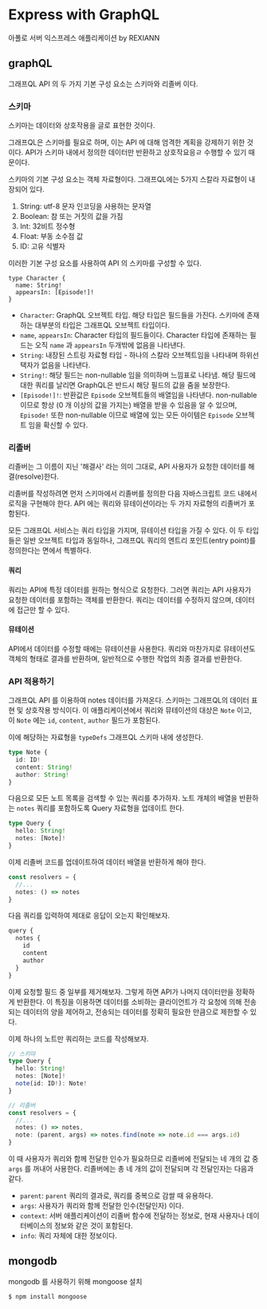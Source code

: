 # Express with GraphQL

아폴로 서버 익스프레스 애플리케이션 by REXIANN

## graphQL

그래프QL API 의 두 가지 기본 구성 요소는 스키마와 리졸버 이다.

### 스키마

스키마는 데이터와 상호작용을 글로 표현한 것이다.

그래프QL은 스키마를 필요로 하며, 이는 API 에 대해 엄격한 계획을 강제하기 위한 것이다.
API가 스키마 내에서 정의한 데이터만 반환하고 상호작요응ㄹ 수행할 수 있기 때문이다.

스키마의 기본 구성 요소는 객체 자료형이다. 그래프QL에는 5가지 스칼라 자료형이 내장되어 있다.

1. String: utf-8 문자 인코딩을 사용하는 문자열
2. Boolean: 참 또는 거짓의 값을 가짐
3. Int: 32비트 정수형
4. Float: 부동 소수점 값
5. ID: 고유 식별자

이러한 기본 구성 요소를 사용하여 API 의 스키마를 구성할 수 있다.

```gql
type Character {
  name: String!
  appearsIn: [Episode!]!
}
```

- `Character`: GraphQL 오브젝트 타입. 해당 타입은 필드들을 가진다. 스키마에 존재하는 대부분의 타입은 그래프QL 오브젝트 타입이다.
- `name`, `appearsIn`: Character 타입의 필드들이다. Character 타입에 존재하는 필드는 오직 `name` 과 `appearsIn` 두개밖에 없음을 나타낸다.
- `String`: 내장된 스트링 자료형 타입 - 하나의 스칼라 오브젝트임을 나타내며 하위선택자가 없음을 나타낸다.
- `String!`: 해당 필드는 non-nullable 임을 의미하며 느낌표로 나타냄. 해당 필드에 대한 쿼리를 날리면 GraphQL은 반드시 해당 필드의 값을 줌을 보장한다.
- `[Episode!]!`: 반환값은 `Episode` 오브젝트들의 배열임을 나타낸다. non-nullable이므로 항상 (0 개 이상의 값을 가지는) 배열을 받을 수 있음을 알 수 있으며, `Episode!` 또한 non-nullable 이므로 배열에 있는 모든 아이템은 `Episode` 오브젝트 임을 확신할 수 있다.

### 리졸버

리졸버는 그 이름이 지닌 '해결사' 라는 의미 그대로, API 사용자가 요청한 데이터를 해결(resolve)한다.

리졸버를 작성하려면 먼저 스키마에서 리졸버를 정의한 다음 자바스크립트 코드 내에서 로직을 구현해야 한다.
API 에는 쿼리와 뮤테이션이라는 두 가지 자료형의 리졸버가 포함된다.

모든 그래프QL 서비스는 쿼리 타입을 가지며, 뮤테이션 타입을 가질 수 있다. 이 두 타입들은 일반 오브젝트 타입과 동일하나,
그래프QL 쿼리의 엔트리 포인트(entry point)를 정의한다는 면에서 특별하다.

#### 쿼리

쿼리는 API에 특정 데이터를 원하는 형식으로 요청한다. 그러면 쿼리는 API 사용자가 요청한 데이터를 포함하는 객체를 반환한다.
쿼리는 데이터를 수정하지 않으며, 데이터에 접근만 할 수 있다.

#### 뮤테이션

API에서 데이터를 수정할 때에는 뮤테이션을 사용한다. 쿼리와 마찬가지로 뮤테이션도 객체의 형태로 결과를 반환하며,
일반적으로 수행한 작업의 최종 결과를 반환한다.

### API 적용하기

그래프QL API 를 이용하여 notes 데이터를 가져온다. 스키마는 그래프QL의 데이터 표현 및 상호작용 방식이다. 
이 애플리케이션에서 쿼리와 뮤테이션의 대상은 `Note` 이고, 이 `Note` 에는 `id`, `content`, `author` 필드가 포함된다.

이에 해당하는 자료형을 `typeDefs` 그래프QL  스키마 내에 생성한다.
```ts
type Note {
  id: ID!
  content: String!
  author: String!
}
```

다음으로 모든 노트 목록을 검색할 수 있는 쿼리를 추가하자. 노트 개체의 배열을 반환하는 `notes` 쿼리를 포함하도록 Query 자료형을 업데이트 한다.
```ts
type Query {
  hello: String!
  notes: [Note]!
}
```

이제 리졸버 코드를 업데이트하여 데이터 배열을 반환하게 해야 한다. 
```ts
const resolvers = {
  //...
  notes: () => notes
}
```

다음 쿼리를 입력하여 제대로 응답이 오는지 확인해보자.
```ts
query {
  notes {
    id
    content
    author
  }
}
```

이제 요청할 필드 중 일부를 제거해보자. 그렇게 하면 API가 나머지 데이터만을 정확하게 반환한다.
이 특징을 이용하면 데이터를 소비하는 클라이언트가 각 요청에 의해 전송되는 데이터의 양을 제어하고, 전송되는 데이터를 정확히 필요한 만큼으로 제한할 수 있다. 

이제 하나의 노트만 쿼리하는 코드를 작성해보자.

```ts
// 스키마
type Query {
  hello: String!
  notes: [Note]!
  note(id: ID!): Note!
}
```

```ts
// 리졸버
const resolvers = {
  //...
  notes: () => notes,
  note: (parent, args) => notes.find(note => note.id === args.id)
}
```

이 때 사용자가 쿼리와 함께 전달한 인수가 필요하므로 리졸버에 전달되는 네 개의 값 중 `args` 를 꺼내어 사용한다. 
리졸버에는 총 네 개의 값이 전달되며 각 전달인자는 다음과 같다.

* `parent`: `parent` 쿼리의 결과로, 쿼리를 중복으로 감쌀 때 유용하다.
* `args`: 사용자가 쿼리와 함께 전달한 인수(전달인자) 이다.
* `context`: 서버 애플리케이션이 리졸버 함수에 전달하는 정보로, 현재 사용자나 데이터베이스의 정보와 같은 것이 포함된다.
* `info`: 쿼리 자체에 대한 정보이다.

## mongodb
mongodb 를 사용하기 위해 mongoose 설치

```bash
$ npm install mongoose
```
